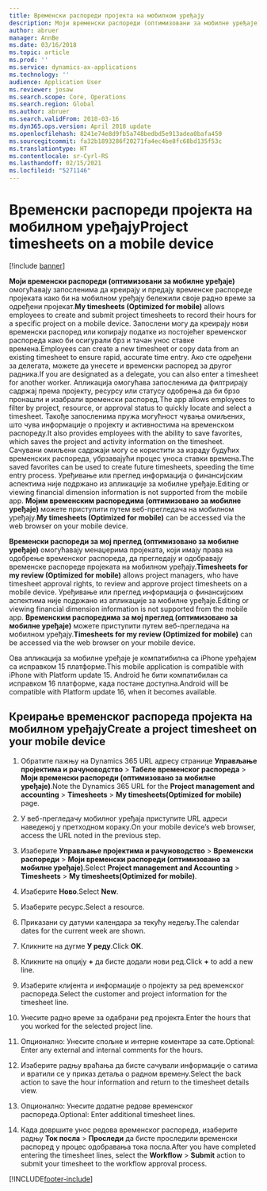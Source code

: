 ```yaml
---
title: Временски распореди пројекта на мобилном уређају
description: Моји временски распореди (оптимизовани за мобилне уређаје) омогућавају запосленима да креирају и предају временске распореде пројеката како би на мобилном уређају бележили своје радно време за одређени пројекат.
author: abruer
manager: AnnBe
ms.date: 03/16/2018
ms.topic: article
ms.prod: ''
ms.service: dynamics-ax-applications
ms.technology: ''
audience: Application User
ms.reviewer: josaw
ms.search.scope: Core, Operations
ms.search.region: Global
ms.author: abruer
ms.search.validFrom: 2018-03-16
ms.dyn365.ops.version: April 2018 update
ms.openlocfilehash: 8241e74e8d9fb5a748bedbd5e913adea0bafa450
ms.sourcegitcommit: fa32b1893286f20271fa4ec4be8fc68bd135f53c
ms.translationtype: HT
ms.contentlocale: sr-Cyrl-RS
ms.lasthandoff: 02/15/2021
ms.locfileid: "5271146"
---
```

# <a name="project-timesheets-on-a-mobile-device"></a><span data-ttu-id="19c83-103">Временски распореди пројекта на мобилном уређају</span><span class="sxs-lookup"><span data-stu-id="19c83-103">Project timesheets on a mobile device</span></span>

[!include [banner](../includes/banner.md)]

<span data-ttu-id="19c83-104">**Моји временски распореди (оптимизовани за мобилне уређаје)** омогућавају запосленима да креирају и предају временске распореде пројеката како би на мобилном уређају бележили своје радно време за одређени пројекат.</span><span class="sxs-lookup"><span data-stu-id="19c83-104">**My timesheets (Optimized for mobile)** allows employees to create and submit project timesheets to record their hours for a specific project on a mobile device.</span></span> <span data-ttu-id="19c83-105">Запослени могу да креирају нови временски распоред или копирају податке из постојећег временског распореда како би осигурали брз и тачан унос ставке времена.</span><span class="sxs-lookup"><span data-stu-id="19c83-105">Employees can create a new timesheet or copy data from an existing timesheet to ensure rapid, accurate time entry.</span></span> <span data-ttu-id="19c83-106">Ако сте одређени за делегата, можете да унесете и временски распоред за другог радника.</span><span class="sxs-lookup"><span data-stu-id="19c83-106">If you are designated as a delegate, you can also enter a timesheet for another worker.</span></span> <span data-ttu-id="19c83-107">Апликација омогућава запосленима да филтрирају садржај према пројекту, ресурсу или статусу одобрења да би брзо пронашли и изабрали временски распоред.</span><span class="sxs-lookup"><span data-stu-id="19c83-107">The app allows employees to filter by project, resource, or approval status to quickly locate and select a timesheet.</span></span> <span data-ttu-id="19c83-108">Такође запосленима пружа могућност чувања омиљених, што чува информације о пројекту и активностима на временском распореду.</span><span class="sxs-lookup"><span data-stu-id="19c83-108">It also provides employees with the ability to save favorites, which saves the project and activity information on the timesheet.</span></span> <span data-ttu-id="19c83-109">Сачувани омиљени садржаји могу се користити за израду будућих временских распореда, убрзавајући процес уноса ставки времена.</span><span class="sxs-lookup"><span data-stu-id="19c83-109">The saved favorites can be used to create future timesheets, speeding the time entry process.</span></span> <span data-ttu-id="19c83-110">Уређивање или преглед информација о финансијским аспектима није подржано из апликације за мобилне уређаје.</span><span class="sxs-lookup"><span data-stu-id="19c83-110">Editing or viewing financial dimension information is not supported from the mobile app.</span></span> <span data-ttu-id="19c83-111">**Мојим временским распоредима (оптимизовано за мобилне уређаје)** можете приступити путем веб-прегледача на мобилном уређају.</span><span class="sxs-lookup"><span data-stu-id="19c83-111">**My timesheets (Optimized for mobile)** can be accessed via the web browser on your mobile device.</span></span>

<span data-ttu-id="19c83-112">**Временски распореди за мој преглед (оптимизовано за мобилне уређаје)** омогућавају менаџерима пројеката, који имају права на одобрење временског распореда, да прегледају и одобравају временске распореде пројеката на мобилном уређају.</span><span class="sxs-lookup"><span data-stu-id="19c83-112">**Timesheets for my review (Optimized for mobile)** allows project managers, who have timesheet approval rights, to review and approve project timesheets on a mobile device.</span></span> <span data-ttu-id="19c83-113">Уређивање или преглед информација о финансијским аспектима није подржано из апликације за мобилне уређаје.</span><span class="sxs-lookup"><span data-stu-id="19c83-113">Editing or viewing financial dimension information is not supported from the mobile app.</span></span> <span data-ttu-id="19c83-114">**Временским распоредима за мој преглед (оптимизовано за мобилне уређаје)** можете приступити путем веб-прегледача на мобилном уређају.</span><span class="sxs-lookup"><span data-stu-id="19c83-114">**Timesheets for my review (Optimized for mobile)** can be accessed via the web browser on your mobile device.</span></span>

<span data-ttu-id="19c83-115">Ова апликација за мобилне уређаје је компатибилна са iPhone уређајем са исправком 15 платформе.</span><span class="sxs-lookup"><span data-stu-id="19c83-115">This mobile application is compatible with iPhone with Platform update 15.</span></span>
<span data-ttu-id="19c83-116">Android ће бити компатибилан са исправком 16 платформе, када постане доступна.</span><span class="sxs-lookup"><span data-stu-id="19c83-116">Android will be compatible with Platform update 16, when it becomes available.</span></span>

## <a name="create-a-project-timesheet-on-your-mobile-device"></a><span data-ttu-id="19c83-117">Креирање временског распореда пројекта на мобилном уређају</span><span class="sxs-lookup"><span data-stu-id="19c83-117">Create a project timesheet on your mobile device</span></span>

1.  <span data-ttu-id="19c83-118">Обратите пажњу на Dynamics 365 URL адресу странице **Управљање пројектима и рачуноводство** \> **Табеле временског распореда** \> **Моји временски распореди (оптимизовано за мобилне уређаје)**.</span><span class="sxs-lookup"><span data-stu-id="19c83-118">Note the Dynamics 365 URL for the **Project management and accounting** \> **Timesheets** \> **My timesheets(Optimized for mobile)** page.</span></span>

2.  <span data-ttu-id="19c83-119">У веб-прегледачу мобилног уређаја приступите URL адреси наведеној у претходном кораку.</span><span class="sxs-lookup"><span data-stu-id="19c83-119">On your mobile device’s web browser, access the URL noted in the previous step.</span></span>
 
3.  <span data-ttu-id="19c83-120">Изаберите **Управљање пројектима и рачуноводство** \> **Временски распореди** \> **Моји временски распореди (оптимизовано за мобилне уређаје)**.</span><span class="sxs-lookup"><span data-stu-id="19c83-120">Select **Project management and Accounting** \> **Timesheets** \> **My timesheets(Optimized for mobile)**.</span></span>

4.  <span data-ttu-id="19c83-121">Изаберите **Ново**.</span><span class="sxs-lookup"><span data-stu-id="19c83-121">Select **New**.</span></span>

5.  <span data-ttu-id="19c83-122">Изаберите ресурс.</span><span class="sxs-lookup"><span data-stu-id="19c83-122">Select a resource.</span></span>

6.  <span data-ttu-id="19c83-123">Приказани су датуми календара за текућу недељу.</span><span class="sxs-lookup"><span data-stu-id="19c83-123">The calendar dates for the current week are shown.</span></span>

7.  <span data-ttu-id="19c83-124">Кликните на дугме **У реду**.</span><span class="sxs-lookup"><span data-stu-id="19c83-124">Click **OK**.</span></span>

8.  <span data-ttu-id="19c83-125">Кликните на опцију **+** да бисте додали нови ред.</span><span class="sxs-lookup"><span data-stu-id="19c83-125">Click **+** to add a new line.</span></span>

9.  <span data-ttu-id="19c83-126">Изаберите клијента и информације о пројекту за ред временског распореда.</span><span class="sxs-lookup"><span data-stu-id="19c83-126">Select the customer and project information for the timesheet line.</span></span>

10. <span data-ttu-id="19c83-127">Унесите радно време за одабрани ред пројекта.</span><span class="sxs-lookup"><span data-stu-id="19c83-127">Enter the hours that you worked for the selected project line.</span></span>

11. <span data-ttu-id="19c83-128">Опционално: Унесите спољне и интерне коментаре за сате.</span><span class="sxs-lookup"><span data-stu-id="19c83-128">Optional: Enter any external and internal comments for the hours.</span></span>

12. <span data-ttu-id="19c83-129">Изаберите радњу враћања да бисте сачували информације о сатима и вратили се у приказ детаља о радном времену.</span><span class="sxs-lookup"><span data-stu-id="19c83-129">Select the back action to save the hour information and return to the timesheet details view.</span></span>

13. <span data-ttu-id="19c83-130">Опционално: Унесите додатне редове временског распореда.</span><span class="sxs-lookup"><span data-stu-id="19c83-130">Optional: Enter additional timesheet lines.</span></span>

14. <span data-ttu-id="19c83-131">Када довршите унос редова временског распореда, изаберите радњу **Ток посла** \> **Проследи** да бисте проследили временски распоред у процес одобравања тока посла.</span><span class="sxs-lookup"><span data-stu-id="19c83-131">After you have completed entering the timesheet lines, select the **Workflow** \> **Submit** action to submit your timesheet to the workflow approval process.</span></span>


[!INCLUDE[footer-include](../includes/footer-banner.md)]